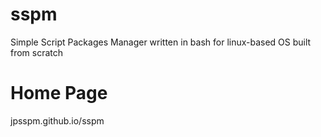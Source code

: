 # sspm
Simple Script Packages Manager  written in bash for linux-based OS built from scratch

# Home Page

jpsspm.github.io/sspm
